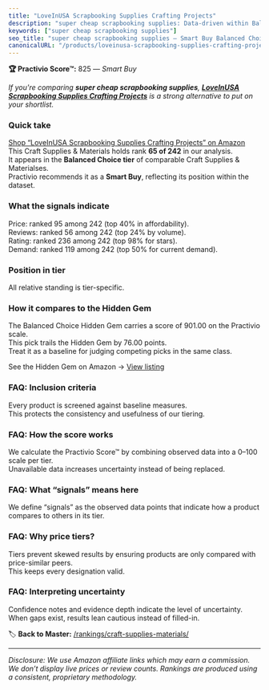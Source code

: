 ```yaml
---
title: "LoveInUSA Scrapbooking Supplies Crafting Projects"
description: "super cheap scrapbooking supplies: Data-driven within Balanced Choice ranking using the Practivio Score™. Positioned by quality, value, demand, findability, mo…"
keywords: ["super cheap scrapbooking supplies"]
seo_title: "super cheap scrapbooking supplies — Smart Buy Balanced Choice (2025)"
canonicalURL: "/products/loveinusa-scrapbooking-supplies-crafting-projects-B075NC2PT7/"
---
```


**🏆 Practivio Score™:** 825 — _Smart Buy_


*If you're comparing **super cheap scrapbooking supplies**, **[LoveInUSA Scrapbooking Supplies Crafting Projects](https://www.amazon.com/dp/B075NC2PT7?tag=practivio-20)** is a strong alternative to put on your shortlist.*
### Quick take
[Shop “LoveInUSA Scrapbooking Supplies Crafting Projects” on Amazon](https://www.amazon.com/dp/B075NC2PT7?tag=practivio-20)
This Craft Supplies & Materials holds rank **65 of 242** in our analysis.  
It appears in the **Balanced Choice tier** of comparable Craft Supplies & Materialses.  
Practivio recommends it as a **Smart Buy**, reflecting its position within the dataset.

### What the signals indicate
Price: ranked 95 among 242 (top 40% in affordability).  
Reviews: ranked 56 among 242 (top 24% by volume).  
Rating: ranked 236 among 242 (top 98% for stars).  
Demand: ranked 119 among 242 (top 50% for current demand).

### Position in tier
All relative standing is tier-specific.

### How it compares to the Hidden Gem
The Balanced Choice Hidden Gem carries a score of 901.00 on the Practivio scale.  
This pick trails the Hidden Gem by 76.00 points.  
Treat it as a baseline for judging competing picks in the same class.  

See the Hidden Gem on Amazon → [View listing](https://www.amazon.com/dp/B0013CDGT6?tag=practivio-20)

### FAQ: Inclusion criteria
Every product is screened against baseline measures.  
This protects the consistency and usefulness of our tiering.

### FAQ: How the score works
We calculate the Practivio Score™ by combining observed data into a 0–100 scale per tier.  
Unavailable data increases uncertainty instead of being replaced.

### FAQ: What “signals” means here
We define “signals” as the observed data points that indicate how a product compares to others in its tier.

### FAQ: Why price tiers?
Tiers prevent skewed results by ensuring products are only compared with price-similar peers.  
This keeps every designation valid.

### FAQ: Interpreting uncertainty
Confidence notes and evidence depth indicate the level of uncertainty.  
When gaps exist, results lean cautious instead of filled-in.


🏷️ **Back to Master:** [/rankings/craft-supplies-materials/](/rankings/craft-supplies-materials/)

---
_Disclosure: We use Amazon affiliate links which may earn a commission. We don’t display live prices or review counts. Rankings are produced using a consistent, proprietary methodology._
